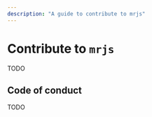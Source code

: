```yaml
---
description: "A guide to contribute to mrjs"
---
```

# Contribute to `mrjs`

TODO

## Code of conduct

TODO